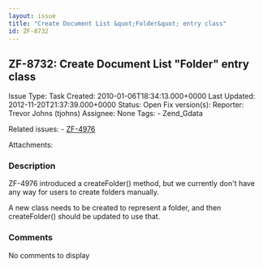 ```yaml
---
layout: issue
title: "Create Document List &quot;Folder&quot; entry class"
id: ZF-8732
---
```


ZF-8732: Create Document List "Folder" entry class
--------------------------------------------------

 Issue Type: Task Created: 2010-01-06T18:34:13.000+0000 Last Updated: 2012-11-20T21:37:39.000+0000 Status: Open Fix version(s): 
 Reporter:  Trevor Johns (tjohns)  Assignee:  None  Tags: - Zend\_Gdata
 
 Related issues: - [ZF-4976](/issues/browse/ZF-4976)
 
 Attachments: 
### Description

ZF-4976 introduced a createFolder() method, but we currently don't have any way for users to create folders manually.

A new class needs to be created to represent a folder, and then createFolder() should be updated to use that.

 

 

### Comments

No comments to display